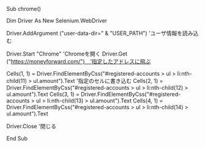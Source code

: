 Sub chrome()


  Dim Driver As New Selenium.WebDriver

  Driver.AddArgument ("user-data-dir=" & "USER_PATH") 'ユーザ情報を読み込む

  Driver.Start "Chrome" 'Chromeを開く
  Driver.Get ("https://moneyforward.com/")　'指定したアドレスに飛ぶ


  Cells(1, 1) = Driver.FindElementByCss("#registered-accounts > ul > li:nth-child(11) > ul.amount").Text '指定のセルに書き込む
  Cells(2, 1) = Driver.FindElementByCss("#registered-accounts > ul > li:nth-child(12) > ul.amount").Text
  Cells(3, 1) = Driver.FindElementByCss("#registered-accounts > ul > li:nth-child(13) > ul.amount").Text
  Cells(4, 1) = Driver.FindElementByCss("#registered-accounts > ul > li:nth-child(14) > ul.amount").Text

  Driver.Close '閉じる

End Sub
